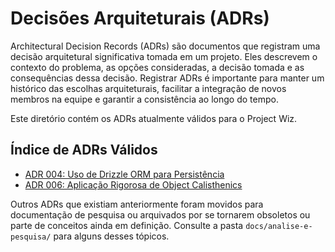 # Decisões Arquiteturais (ADRs)

Architectural Decision Records (ADRs) são documentos que registram uma decisão arquitetural significativa tomada em um projeto. Eles descrevem o contexto do problema, as opções consideradas, a decisão tomada e as consequências dessa decisão. Registrar ADRs é importante para manter um histórico das escolhas arquiteturais, facilitar a integração de novos membros na equipe e garantir a consistência ao longo do tempo.

Este diretório contém os ADRs atualmente válidos para o Project Wiz.

## Índice de ADRs Válidos

- [ADR 004: Uso de Drizzle ORM para Persistência](./adr-004-uso-drizzle-persistencia.md)
- [ADR 006: Aplicação Rigorosa de Object Calisthenics](./adr-006-aplicacao-object-calisthenics.md)

Outros ADRs que existiam anteriormente foram movidos para documentação de pesquisa ou arquivados por se tornarem obsoletos ou parte de conceitos ainda em definição. Consulte a pasta `docs/analise-e-pesquisa/` para alguns desses tópicos.
